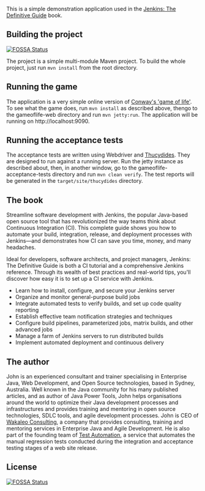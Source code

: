 This is a simple demonstration application used in the [Jenkins: The Definitive Guide](http://wakaleo.com/books/jenkins-the-definitive-guide) book.

## Building the project
[![FOSSA Status](https://app.fossa.io/api/projects/git%2Bhttps%3A%2F%2Fgithub.com%2Fwoznik%2Fgame-of-life.svg?type=shield)](https://app.fossa.io/projects/git%2Bhttps%3A%2F%2Fgithub.com%2Fwoznik%2Fgame-of-life?ref=badge_shield)


The project is a simple multi-module Maven project. To build the whole project, just run `mvn install` from the root directory.

## Running the game

The application is a very simple online version of [Conway's 'game of life'](http://en.wikipedia.org/wiki/Conway's_Game_of_Life). To see what the game does, run `mvn install` as described above, thengo to the gameoflife-web directory and run `mvn jetty:run`. The application will be running on http://localhost:9090.

## Running the acceptance tests

The acceptance tests are written using Webdriver and [Thucydides](http://thucydides.info). They are designed to run against a running server. Run the jetty instance as described about, then, in another window, go to the gameoflife-acceptance-tests directory and run `mvn clean verify`. The test reports will be generated in the `target/site/thucydides` directory.

## The book

Streamline software development with Jenkins, the popular Java-based open source tool that has revolutionized the way teams think about Continuous Integration (CI). This complete guide shows you how to automate your build, integration, release, and deployment processes with Jenkins—and demonstrates how CI can save you time, money, and many headaches.

Ideal for developers, software architects, and project managers, Jenkins: The Definitive Guide is both a CI tutorial and a comprehensive Jenkins reference. Through its wealth of best practices and real-world tips, you'll discover how easy it is to set up a CI service with Jenkins.

 - Learn how to install, configure, and secure your Jenkins server
 - Organize and monitor general-purpose build jobs
 - Integrate automated tests to verify builds, and set up code quality reporting
 - Establish effective team notification strategies and techniques
 - Configure build pipelines, parameterized jobs, matrix builds, and other advanced jobs
 - Manage a farm of Jenkins servers to run distributed builds
 - Implement automated deployment and continuous delivery

## The author

John is an experienced consultant and trainer specialising in Enterprise Java, Web Development, and Open Source technologies, based in Sydney, Australia. Well known in the Java community for his many published articles, and as author of Java Power Tools, John helps organisations around the world to optimize their Java development processes and infrastructures and provides training and mentoring in open source technologies, SDLC tools, and agile development processes. John is CEO of [Wakaleo Consulting](http://www.wakaleo.com), a company that provides consulting, training and mentoring services in Enterprise Java and Agile Development. He is also part of the founding team of [Test Automation](http://www.testautomation.com.au/), a service that automates the manual regression tests conducted during the integration and acceptance testing stages of a web site release.


## License
[![FOSSA Status](https://app.fossa.io/api/projects/git%2Bhttps%3A%2F%2Fgithub.com%2Fwoznik%2Fgame-of-life.svg?type=large)](https://app.fossa.io/projects/git%2Bhttps%3A%2F%2Fgithub.com%2Fwoznik%2Fgame-of-life?ref=badge_large)